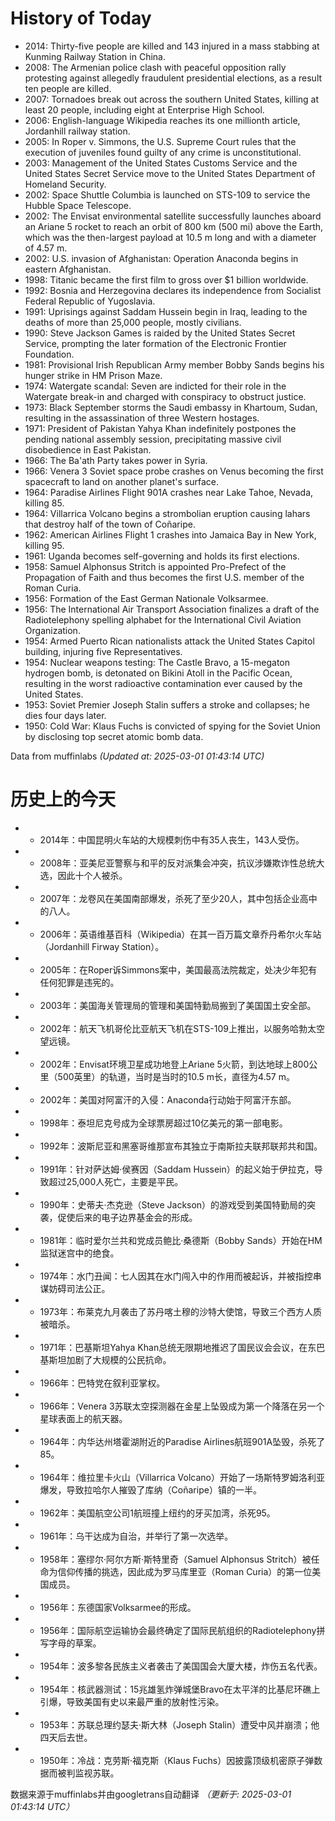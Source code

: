 # History of Today 

- 2014: Thirty-five people are killed and 143 injured in a mass stabbing at Kunming Railway Station in China.
- 2008: The Armenian police clash with peaceful opposition rally protesting against allegedly fraudulent presidential elections, as a result ten people are killed.
- 2007: Tornadoes break out across the southern United States, killing at least 20 people, including eight at Enterprise High School.
- 2006: English-language Wikipedia reaches its one millionth article, Jordanhill railway station.
- 2005: In Roper v. Simmons, the U.S. Supreme Court rules that the execution of juveniles found guilty of any crime is unconstitutional.
- 2003: Management of the United States Customs Service and the United States Secret Service move to the United States Department of Homeland Security.
- 2002: Space Shuttle Columbia is launched on STS-109 to service the Hubble Space Telescope.
- 2002: The Envisat environmental satellite successfully launches aboard an Ariane 5 rocket to reach an orbit of 800 km (500 mi) above the Earth, which was the then-largest payload at 10.5 m long and with a diameter of 4.57 m.
- 2002: U.S. invasion of Afghanistan: Operation Anaconda begins in eastern Afghanistan.
- 1998: Titanic became the first film to gross over $1 billion worldwide.
- 1992: Bosnia and Herzegovina declares its independence from Socialist Federal Republic of Yugoslavia.
- 1991: Uprisings against Saddam Hussein begin in Iraq, leading to the deaths of more than 25,000 people, mostly civilians.
- 1990: Steve Jackson Games is raided by the United States Secret Service, prompting the later formation of the Electronic Frontier Foundation.
- 1981: Provisional Irish Republican Army member Bobby Sands begins his hunger strike in HM Prison Maze.
- 1974: Watergate scandal: Seven are indicted for their role in the Watergate break-in and charged with conspiracy to obstruct justice.
- 1973: Black September storms the Saudi embassy in Khartoum, Sudan, resulting in the assassination of three Western hostages.
- 1971: President of Pakistan Yahya Khan indefinitely postpones the pending national assembly session, precipitating massive civil disobedience in East Pakistan.
- 1966: The Ba'ath Party takes power in Syria.
- 1966: Venera 3 Soviet space probe crashes on Venus becoming the first spacecraft to land on another planet's surface.
- 1964: Paradise Airlines Flight 901A crashes near Lake Tahoe, Nevada, killing 85.
- 1964: Villarrica Volcano begins a strombolian eruption causing lahars that destroy half of the town of Coñaripe.
- 1962: American Airlines Flight 1 crashes into Jamaica Bay in New York, killing 95.
- 1961: Uganda becomes self-governing and holds its first elections.
- 1958: Samuel Alphonsus Stritch is appointed Pro-Prefect of the Propagation of Faith and thus becomes the first U.S. member of the Roman Curia.
- 1956: Formation of the East German Nationale Volksarmee.
- 1956: The International Air Transport Association finalizes a draft of the Radiotelephony spelling alphabet for the International Civil Aviation Organization.
- 1954: Armed Puerto Rican nationalists attack the United States Capitol building, injuring five Representatives.
- 1954: Nuclear weapons testing: The Castle Bravo, a 15-megaton hydrogen bomb, is detonated on Bikini Atoll in the Pacific Ocean, resulting in the worst radioactive contamination ever caused by the United States.
- 1953: Soviet Premier Joseph Stalin suffers a stroke and collapses; he dies four days later.
- 1950: Cold War: Klaus Fuchs is convicted of spying for the Soviet Union by disclosing top secret atomic bomb data.

Data from muffinlabs
*(Updated at: 2025-03-01 01:43:14 UTC)*

# 历史上的今天 

- -  2014年：中国昆明火车站的大规模刺伤中有35人丧生，143人受伤。
- -  2008年：亚美尼亚警察与和平的反对派集会冲突，抗议涉嫌欺诈性总统大选，因此十个人被杀。
- -  2007年：龙卷风在美国南部爆发，杀死了至少20人，其中包括企业高中的八人。
- -  2006年：英语维基百科（Wikipedia）在其一百万篇文章乔丹希尔火车站（Jordanhill Firway Station）。
- -  2005年：在Roper诉Simmons案中，美国最高法院裁定，处决少年犯有任何犯罪是违宪的。
- -  2003年：美国海关管理局的管理和美国特勤局搬到了美国国土安全部。
- -  2002年：航天飞机哥伦比亚航天飞机在STS-109上推出，以服务哈勃太空望远镜。
- -  2002年：Envisat环境卫星成功地登上Ariane 5火箭，到达地球上800公里（500英里）的轨道，当时是当时的10.5 m长，直径为4.57 m。
- -  2002年：美国对阿富汗的入侵：Anaconda行动始于阿富汗东部。
- -  1998年：泰坦尼克号成为全球票房超过10亿美元的第一部电影。
- -  1992年：波斯尼亚和黑塞哥维那宣布其独立于南斯拉夫联邦联邦共和国。
- -  1991年：针对萨达姆·侯赛因（Saddam Hussein）的起义始于伊拉克，导致超过25,000人死亡，主要是平民。
- -  1990年：史蒂夫·杰克逊（Steve Jackson）的游戏受到美国特勤局的突袭，促使后来的电子边界基金会的形成。
- -  1981年：临时爱尔兰共和党成员鲍比·桑德斯（Bobby Sands）开始在HM监狱迷宫中的绝食。
- -  1974年：水门丑闻：七人因其在水门闯入中的作用而被起诉，并被指控串谋妨碍司法公正。
- -  1973年：布莱克九月袭击了苏丹喀土穆的沙特大使馆，导致三个西方人质被暗杀。
- -  1971年：巴基斯坦Yahya Khan总统无限期地推迟了国民议会会议，在东巴基斯坦加剧了大规模的公民抗命。
- -  1966年：巴特党在叙利亚掌权。
- -  1966年：Venera 3苏联太空探测器在金星上坠毁成为第一个降落在另一个星球表面上的航天器。
- -  1964年：内华达州塔霍湖附近的Paradise Airlines航班901A坠毁，杀死了85。
- -  1964年：维拉里卡火山（Villarrica Volcano）开始了一场斯特罗姆洛利亚爆发，导致拉哈尔人摧毁了库纳（Coñaripe）镇的一半。
- -  1962年：美国航空公司1航班撞上纽约的牙买加湾，杀死95。
- -  1961年：乌干达成为自治，并举行了第一次选举。
- -  1958年：塞缪尔·阿尔方斯·斯特里奇（Samuel Alphonsus Stritch）被任命为信仰传播的挑选，因此成为罗马库里亚（Roman Curia）的第一位美国成员。
- -  1956年：东德国家Volksarmee的形成。
- -  1956年：国际航空运输协会最终确定了国际民航组织的Radiotelephony拼写字母的草案。
- -  1954年：波多黎各民族主义者袭击了美国国会大厦大楼，炸伤五名代表。
- -  1954年：核武器测试：15兆雄氢炸弹城堡Bravo在太平洋的比基尼环礁上引爆，导致美国有史以来最严重的放射性污染。
- -  1953年：苏联总理约瑟夫·斯大林（Joseph Stalin）遭受中风并崩溃；他四天后去世。
- -  1950年：冷战：克劳斯·福克斯（Klaus Fuchs）因披露顶级机密原子弹数据而被判监视苏联。

数据来源于muffinlabs并由googletrans自动翻译
*（更新于: 2025-03-01 01:43:14 UTC）*